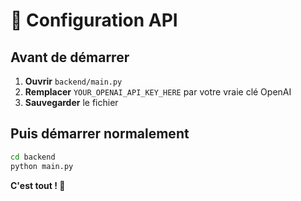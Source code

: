 # 🔐 Configuration API

## Avant de démarrer

1. **Ouvrir** `backend/main.py`
2. **Remplacer** `YOUR_OPENAI_API_KEY_HERE` par votre vraie clé OpenAI
3. **Sauvegarder** le fichier

## Puis démarrer normalement

```bash
cd backend
python main.py
```

**C'est tout ! 🚀** 